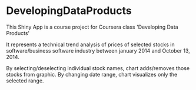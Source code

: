DevelopingDataProducts
======================

This Shiny App is a course project for Coursera class 'Developing Data Products'

It represents a technical trend analysis of prices of selected stocks in software/business software industry between january 
2014 and October 13, 2014.

By selecting/deselecting individual stock names, chart adds/removes those stocks from graphic.
By changing date range, chart visualizes only the selected range.

